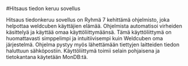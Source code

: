 #Hitsaus tiedon keruu sovellus

Hitsaus tiedonkeruu sovellus on Ryhmä 7 kehittämä ohjelmisto, joka
helpottaa weldcuben käyttäjien elämää. Ohjelmista automatisoi virheiden
käsittelyä ja käyttää omaa käyttöliittymäänsä. Tämä käyttöliittymä on
huomattavasti simppelimpi ja intuitiivisempi kuin Weldcuben oma
järjestelmä. Ohjelma pystyy myös lähettämään tiettyjen laitteiden tiedon
haluttuun sähköpostiin. Käyttöliittymä toimii selain pohjaisena ja
tietokantana käytetään MonDB:tä.
